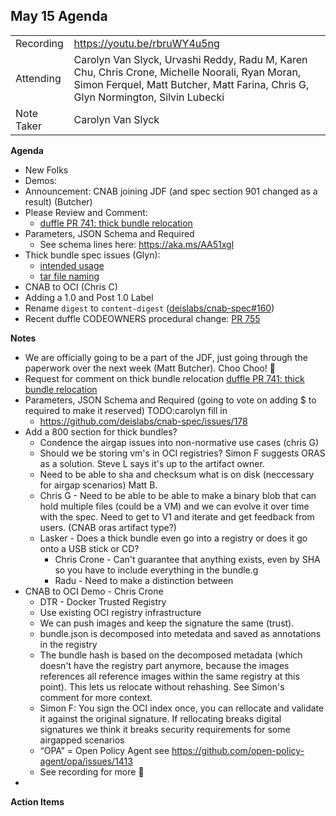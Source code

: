 ## **May 15 Agenda**

|  |  | 
| -------- | -------- |
| Recording | https://youtu.be/rbruWY4u5ng |
| Attending | Carolyn Van Slyck, Urvashi Reddy, Radu M, Karen Chu, Chris Crone, Michelle Noorali, Ryan Moran, Simon Ferquel, Matt Butcher, Matt Farina, Chris G, Glyn Normington, Silvin Lubecki |
| Note Taker | Carolyn Van Slyck |

**Agenda**
 * New Folks
 * Demos:
 * Announcement: CNAB joining JDF (and spec section 901 changed as a result) (Butcher)
 * Please Review and Comment:
     - [duffle PR 741: thick bundle relocation](https://github.com/deislabs/duffle/pull/741)
 * Parameters, JSON Schema and Required 
     - See schema lines here: https://aka.ms/AA51xgl
 * Thick bundle spec issues (Glyn):
     - [intended usage](https://github.com/deislabs/cnab-spec/issues/173)
     - [tar file naming](https://github.com/deislabs/cnab-spec/issues/171)
 * CNAB to OCI (Chris C)
 * Adding a 1.0 and Post 1.0 Label
 * Rename `digest` to `content-digest` ([deislabs/cnab-spec#160](https://github.com/deislabs/cnab-spec/pull/160))
 * Recent duffle CODEOWNERS procedural change: [PR 755](https://github.com/deislabs/duffle/pull/755)
    
**Notes**
* We are officially going to be a part of the JDF, just going through the paperwork over the next week (Matt Butcher). Choo Choo! 🚂
* Request for comment on thick bundle relocation [duffle PR 741: thick bundle relocation](https://github.com/deislabs/duffle/pull/741)
* Parameters, JSON Schema and Required  (going to vote on adding $ to required to make it reserved) TODO:carolyn fill in
    * https://github.com/deislabs/cnab-spec/issues/178
* Add a 800 section for thick bundles? 
    * Condence the airgap issues into non-normative use cases (chris G)
    * Should we be storing vm's in OCI registries? Simon F suggests ORAS as a solution. Steve L says it's up to the artifact owner.
    * Need to be able to sha and checksum what is on disk (neccessary for airgap scenarios) Matt B.
    * Chris G - Need to be able to be able to make a binary blob that can hold multiple files (could be a VM) and we can evolve it over time with the spec. Need to get to V1 and iterate and get feedback from users. (CNAB oras artifact type?)
    * Lasker - Does a thick bundle even go into a registry or does it go onto a USB stick or CD? 
        * Chris Crone - Can't guarantee that anything exists, even by SHA so you have to include everything in the bundle.g
        * Radu - Need to make a distinction between 
* CNAB to OCI Demo - Chris Crone
    * DTR - Docker Trusted Registry
    * Use existing OCI registry infrastructure
    * We can push images and keep the signature the same (trust).
    * bundle.json is decomposed into metedata and saved as annotations in the registry
    * The bundle hash is based on the decomposed metadata (which doesn't have the registry part anymore, because the images references all reference images within the same registry at this point). This lets us relocate without rehashing. See Simon's comment for more context.
    * Simon F: You sign the OCI index once, you can rellocate and validate it against the original signature. If rellocating breaks digital signatures we think it breaks security requirements for some airgapped scenarios
    * “OPA” = Open Policy Agent see https://github.com/open-policy-agent/opa/issues/1413
    * See recording for more 🦙
* 

**Action Items**